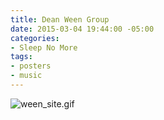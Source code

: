 ```yaml
---
title: Dean Ween Group
date: 2015-03-04 19:44:00 -05:00
categories:
- Sleep No More
tags:
- posters
- music
---
```


![ween_site.gif](/uploads/ween_site.gif)